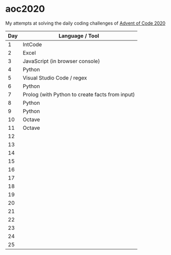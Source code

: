 # aoc2020

My attempts at solving the daily coding challenges of [Advent of Code 2020](https://adventofcode.com/2020)

| Day | Language / Tool                                 |
| --- | ----------------------------------------------- |
| 1   | IntCode                                         |
| 2   | Excel                                           |
| 3   | JavaScript (in browser console)                 |
| 4   | Python                                          |
| 5   | Visual Studio Code / regex                      |
| 6   | Python                                          |
| 7   | Prolog (with Python to create facts from input) |
| 8   | Python                                          |
| 9   | Python                                          |
| 10  | Octave                                          |
| 11  | Octave                                          |
| 12  |                                                 |
| 13  |                                                 |
| 14  |                                                 |
| 15  |                                                 |
| 16  |                                                 |
| 17  |                                                 |
| 18  |                                                 |
| 19  |                                                 |
| 20  |                                                 |
| 21  |                                                 |
| 22  |                                                 |
| 23  |                                                 |
| 24  |                                                 |
| 25  |                                                 |
